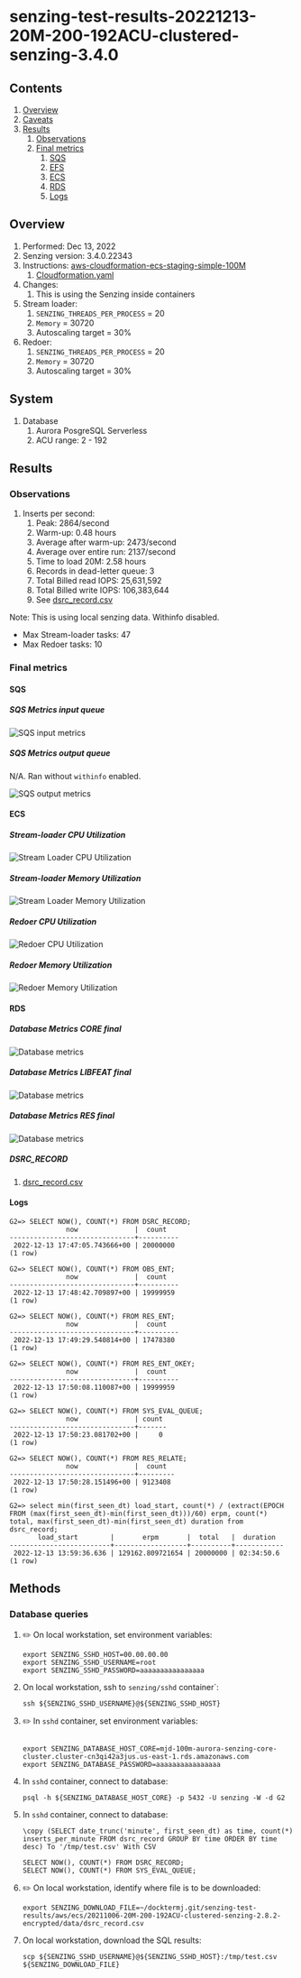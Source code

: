 # senzing-test-results-20221213-20M-200-192ACU-clustered-senzing-3.4.0

## Contents

1. [Overview](#overview)
1. [Caveats](#caveats)
1. [Results](#results)
    1. [Observations](#observations)
    1. [Final metrics](#final-metrics)
        1. [SQS](#sqs)
        1. [EFS](#efs)
        1. [ECS](#ecs)
        1. [RDS](#rds)
        1. [Logs](#logs)

## Overview

1. Performed: Dec 13, 2022
2. Senzing version: 3.4.0.22343
3. Instructions:
   [aws-cloudformation-ecs-staging-simple-100M](https://github.com/senzing-garage/aws-cloudformation-ecs/tree/main/cloudformation/aws-cloudformation-ecs-staging-simple-100M)
    1. [Cloudformation.yaml]()
4. Changes:
    1. This is using the Senzing inside containers
4. Stream loader:
    1. `SENZING_THREADS_PER_PROCESS` = 20
    1. `Memory` = 30720
    1. Autoscaling target = 30%
4. Redoer:
    1. `SENZING_THREADS_PER_PROCESS` = 20
    1. `Memory` = 30720
    1. Autoscaling target = 30%

## System

1. Database
    1. Aurora PosgreSQL Serverless
    1. ACU range: 2 - 192

## Results

### Observations

1. Inserts per second:
    1. Peak: 2864/second
    1. Warm-up: 0.48 hours
    1. Average after warm-up: 2473/second
    1. Average over entire run: 2137/second
    1. Time to load 20M: 2.58 hours
    1. Records in dead-letter queue: 3
    1. Total Billed read IOPS:    25,631,592
    1. Total Billed write IOPS:  106,383,644
    1. See [dsrc_record.csv](data/dsrc_record.csv)

Note:  This is using local senzing data.  Withinfo disabled.

- Max Stream-loader tasks: 47
- Max Redoer tasks: 10

### Final metrics

#### SQS

##### SQS Metrics input queue

![SQS input metrics](images/sqs-input-metrics.png "SQS input metrics")

##### SQS Metrics output queue

N/A.  Ran without `withinfo` enabled.

![SQS output metrics](images/sqs-output-metrics.png "SQS output metrics")

#### ECS

##### Stream-loader CPU Utilization

![Stream Loader CPU Utilization](images/stream-loader-CPU-Utilization.png "Stream-loader CPU Utilization")

##### Stream-loader Memory Utilization

![Stream Loader Memory Utilization](images/stream-loader-Memory-Utilization.png "Stream-loader Memory Utilization")

##### Redoer CPU Utilization

![Redoer CPU Utilization](images/redoer-CPU-Utilization.png "Redoer CPU Utilization")

##### Redoer Memory Utilization

![Redoer Memory Utilization](images/redoer-Memory-Utilization.png "Redoer Memory Utilization")

#### RDS

##### Database Metrics CORE final

![Database metrics](images/database-metrics-core.png "Database metrics")

##### Database Metrics LIBFEAT final

![Database metrics](images/database-metrics-libfeat.png "Database metrics")

##### Database Metrics RES final

![Database metrics](images/database-metrics-res.png "Database metrics")

##### DSRC_RECORD

1. [dsrc_record.csv](data/dsrc_record.csv)

#### Logs

```
G2=> SELECT NOW(), COUNT(*) FROM DSRC_RECORD;
              now              |  count
-------------------------------+----------
 2022-12-13 17:47:05.743666+00 | 20000000
(1 row)

G2=> SELECT NOW(), COUNT(*) FROM OBS_ENT;
              now              |  count
-------------------------------+----------
 2022-12-13 17:48:42.709897+00 | 19999959
(1 row)

G2=> SELECT NOW(), COUNT(*) FROM RES_ENT;
              now              |  count
-------------------------------+----------
 2022-12-13 17:49:29.540814+00 | 17478380
(1 row)

G2=> SELECT NOW(), COUNT(*) FROM RES_ENT_OKEY;
              now              |  count
-------------------------------+----------
 2022-12-13 17:50:08.110087+00 | 19999959
(1 row)

G2=> SELECT NOW(), COUNT(*) FROM SYS_EVAL_QUEUE;
              now              | count
-------------------------------+-------
 2022-12-13 17:50:23.081702+00 |     0
(1 row)

G2=> SELECT NOW(), COUNT(*) FROM RES_RELATE;
              now              |  count
-------------------------------+---------
 2022-12-13 17:50:28.151496+00 | 9123408
(1 row)

G2=> select min(first_seen_dt) load_start, count(*) / (extract(EPOCH FROM (max(first_seen_dt)-min(first_seen_dt)))/60) erpm, count(*) total, max(first_seen_dt)-min(first_seen_dt) duration from dsrc_record;
       load_start        |       erpm       |  total   |  duration
-------------------------+------------------+----------+------------
 2022-12-13 13:59:36.636 | 129162.809721654 | 20000000 | 02:34:50.6
(1 row)

```

## Methods

### Database queries

1. :pencil2: On local workstation, set environment variables:

    ```console
    export SENZING_SSHD_HOST=00.00.00.00
    export SENZING_SSHD_USERNAME=root
    export SENZING_SSHD_PASSWORD=aaaaaaaaaaaaaaaa
    ```

1. On local workstation, ssh to `senzing/sshd` container`:

    ```console
    ssh ${SENZING_SSHD_USERNAME}@${SENZING_SSHD_HOST}
    ```

1. :pencil2: In `sshd` container, set environment variables:

    ```console

    export SENZING_DATABASE_HOST_CORE=mjd-100m-aurora-senzing-core-cluster.cluster-cn3qi42a3jus.us-east-1.rds.amazonaws.com
    export SENZING_DATABASE_PASSWORD=aaaaaaaaaaaaaaaa
    ```

1. In `sshd` container, connect to database:

    ```console
    psql -h ${SENZING_DATABASE_HOST_CORE} -p 5432 -U senzing -W -d G2
    ```

1. In `sshd` container, connect to database:

    ```console
    \copy (SELECT date_trunc('minute', first_seen_dt) as time, count(*) inserts_per_minute FROM dsrc_record GROUP BY time ORDER BY time desc) To '/tmp/test.csv' With CSV

    SELECT NOW(), COUNT(*) FROM DSRC_RECORD;
    SELECT NOW(), COUNT(*) FROM SYS_EVAL_QUEUE;
    ```

1. :pencil2: On local workstation, identify where file is to be downloaded:

    ```console
    export SENZING_DOWNLOAD_FILE=~/docktermj.git/senzing-test-results/aws/ecs/20211006-20M-200-192ACU-clustered-senzing-2.8.2-encrypted/data/dsrc_record.csv
    ```

1. On local workstation, download the SQL results:

    ```console
    scp ${SENZING_SSHD_USERNAME}@${SENZING_SSHD_HOST}:/tmp/test.csv ${SENZING_DOWNLOAD_FILE}
    ```
